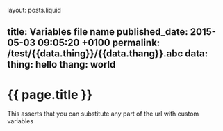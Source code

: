 layout: posts.liquid

title:  Variables file name
published_date:  2015-05-03 09:05:20 +0100
permalink: /test/{{data.thing}}/{{data.thang}}.abc
data:
  thing: hello
  thang: world
---
# {{ page.title }}

This asserts that you can substitute any part of the url with custom variables
